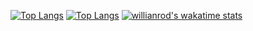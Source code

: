 [![Top Langs](https://github-readme-stats.vercel.app/api/top-langs/?username=Cereal-Killa&theme=merko)](https://github.com/Cereal-Killa/)
[![Top Langs](https://github-readme-stats.vercel.app/api/top-langs/?username=Cereal-Killa&layout=compact&theme=merko)](https://github.com/anuraghazra/github-readme-stats)
[![willianrod's wakatime stats](https://github-readme-stats.vercel.app/api/wakatime?username=Cereal-Killa&theme=merko)](https://github.com/anuraghazra/github-readme-stats)
